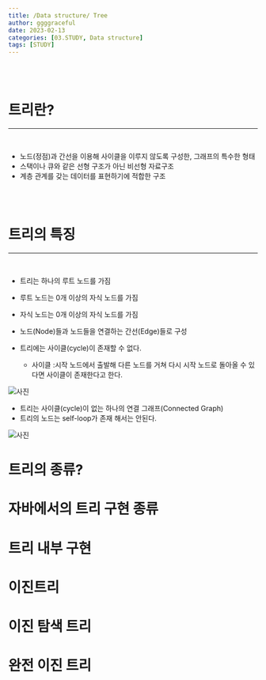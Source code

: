 ```yaml
---
title: /Data structure/ Tree
author: ggggraceful
date: 2023-02-13
categories: [03.STUDY, Data structure]
tags: [STUDY]
---
```


<br/>
<br/>

# 트리란? 

---

<br/>

- 노드(정점)과 간선을 이용해 사이클을 이루지 않도록 구성한, 그래프의 특수한 형태
- 스택이나 큐와 같은 선형 구조가 아닌 비선형 자료구조
- 계층 관계를 갖는 데이터를 표현하기에 적합한 구조

<br/>
<br/>

# 트리의 특징

---

<br/>

- 트리는 하나의 루트 노드를 가짐
- 루트 노드는 0개 이상의 자식 노드를 가짐
- 자식 노드는 0개 이상의 자식 노드를 가짐
- 노드(Node)들과 노드들을 연결하는 간선(Edge)들로 구성

- 트리에는 사이클(cycle)이 존재할 수 없다.  
  - 사이클 
    :시작 노드에서 출발해 다른 노드를 거쳐 다시 시작 노드로 돌아올 수 있다면 
     사이클이 존재한다고 한다.

![사진]()

- 트리는 사이클(cycle)이 없는 하나의 연결 그래프(Connected Graph)
- 트리의 노드는 self-loop가 존재 해서는 안된다.

![사진]()



# 트리의 종류? 
# 자바에서의 트리 구현 종류
# 트리 내부 구현
# 이진트리
# 이진 탐색 트리 
# 완전 이진 트리
